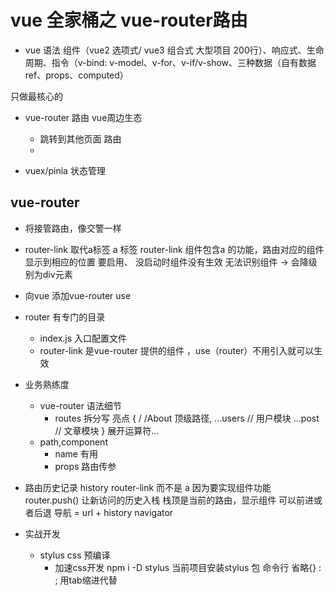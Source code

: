 # vue 全家桶之 vue-router路由

- vue 语法 组件（vue2 选项式/ vue3 组合式 大型项目 200行）、响应式、生命周期、指令（v-bind: v-model、v-for、v-if/v-show、三种数据（自有数据ref、props、computed）

只做最核心的 
- vue-router 路由 vue周边生态
  - 跳转到其他页面 路由
  - 

- vuex/pinia 状态管理 

## vue-router 
  - 将接管路由，像交警一样
  - router-link 取代a标签
    a 标签
    router-link 组件包含a 的功能，路由对应的组件显示到相应的位置 
    要启用、
    没启动时组件没有生效 无法识别组件 -> 会降级别为div元素
  - 向vue 添加vue-router use

- router 有专门的目录
  - index.js 入口配置文件
  - router-link 是vue-router 提供的组件 ，use（router）不用引入就可以生效

- 业务熟练度 
  - vue-router 语法细节 
    - routes 拆分写 亮点 
    {
      /
      /About 顶级路径,
      ...users  // 用户模块
      ...post   // 文章模块
    }
    展开运算符...
  - path,component 
    - name  有用 
    - props  路由传参 

- 路由历史记录 history 
  router-link 而不是 a 因为要实现组件功能 
  router.push() 让新访问的历史入栈 
  栈顶是当前的路由，显示组件 
  可以前进或者后退 
  导航 = url + history navigator

- 实战开发
  - stylus css 预编译
    - 加速css开发
    npm i -D stylus 当前项目安装stylus 包 命令行
    省略{} : ; 用tab缩进代替 